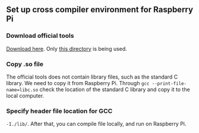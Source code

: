 ## Set up cross compiler environment for Raspberry Pi

### Download official tools
[Download here](https://github.com/raspberrypi/tools). Only [this directory](https://github.com/raspberrypi/tools/blob/master/arm-bcm2708/gcc-linaro-arm-linux-gnueabihf-raspbian-x64/) is being used.

### Copy .so file
The official tools does not contain library files, such as the standard C library. We need to copy it from Raspberry Pi. Through `gcc --print-file-name=libc.so` check the location of the standard C library and copy it to the local computer.

### Specify header file location for GCC
`-I./lib/`. After that, you can compile file locally, and run on Raspberry Pi.